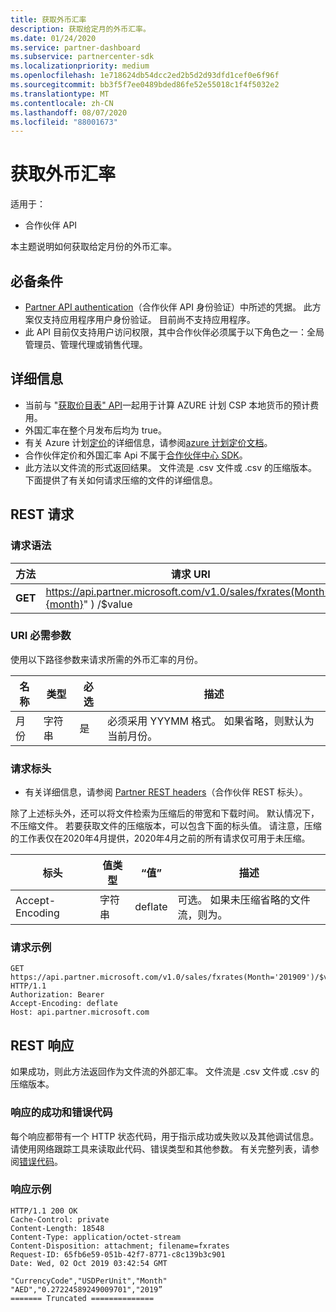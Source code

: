 ```yaml
---
title: 获取外币汇率
description: 获取给定月的外币汇率。
ms.date: 01/24/2020
ms.service: partner-dashboard
ms.subservice: partnercenter-sdk
ms.localizationpriority: medium
ms.openlocfilehash: 1e718624db54dcc2ed2b5d2d93dfd1cef0e6f96f
ms.sourcegitcommit: bb3f5f7ee0489bded86fe52e55018c1f4f5032e2
ms.translationtype: MT
ms.contentlocale: zh-CN
ms.lasthandoff: 08/07/2020
ms.locfileid: "88001673"
---
```

# <a name="get-foreign-exchange-rates"></a>获取外币汇率

适用于：

- 合作伙伴 API

本主题说明如何获取给定月份的外币汇率。

## <a name="prerequisites"></a>必备条件

- [Partner API authentication](api-authentication.md)（合作伙伴 API 身份验证）中所述的凭据。 此方案仅支持应用程序用户身份验证。 目前尚不支持应用程序。
- 此 API 目前仅支持用户访问权限，其中合作伙伴必须属于以下角色之一：全局管理员、管理代理或销售代理。


## <a name="details"></a>详细信息

- 当前与 "[获取价目表" API](get-a-price-sheet.md)一起用于计算 AZURE 计划 CSP 本地货币的预计费用。
- 外国汇率在整个月发布后均为 true。
- 有关 Azure 计划[定价](pricing.md)的详细信息，请参阅[azure 计划定价文档](https://docs.microsoft.com/partner-center/azure-plan-price-list)。
- 合作伙伴定价和外国汇率 Api 不属于[合作伙伴中心 SDK](https://docs.microsoft.com/partner-center/develop/get-started)。
- 此方法以文件流的形式返回结果。 文件流是 .csv 文件或 .csv 的压缩版本。 下面提供了有关如何请求压缩的文件的详细信息。

## <a name="rest-request"></a>REST 请求

### <a name="request-syntax"></a>请求语法

| 方法   | 请求 URI                                                                                                 |
|----------|-------------------------------------------------------------------------------------------------------------|
| **GET** | https://api.partner.microsoft.com/v1.0/sales/fxrates(Month="{month}" ) /$value                                  |

### <a name="uri-required-parameters"></a>URI 必需参数

使用以下路径参数来请求所需的外币汇率的月份。

| 名称                   | 类型     | 必选 | 描述                                                     |
|------------------------|----------|----------|-----------------------------------------------------------------|
|月份                      | 字符串   | 是       | 必须采用 YYYMM 格式。 如果省略，则默认为当前月份。       |

### <a name="request-headers"></a>请求标头

- 有关详细信息，请参阅 [Partner REST headers](headers.md)（合作伙伴 REST 标头）。

除了上述标头外，还可以将文件检索为压缩后的带宽和下载时间。 默认情况下，不压缩文件。 若要获取文件的压缩版本，可以包含下面的标头值。 请注意，压缩的工作表仅在2020年4月提供，2020年4月之前的所有请求仅可用于未压缩。

| 标头                   | 值类型     | “值” | 描述                                                     |
|------------------------|----------|----------|-----------------------------------------------------------------|
|Accept-Encoding| 字符串   | deflate| 可选。 如果未压缩省略的文件流，则为。       |

### <a name="request-example"></a>请求示例

```http
GET https://api.partner.microsoft.com/v1.0/sales/fxrates(Month='201909')/$value HTTP/1.1
Authorization: Bearer
Accept-Encoding: deflate
Host: api.partner.microsoft.com

```

## <a name="rest-response"></a>REST 响应

如果成功，则此方法返回作为文件流的外部汇率。 文件流是 .csv 文件或 .csv 的压缩版本。

### <a name="response-success-and-error-codes"></a>响应的成功和错误代码

每个响应都带有一个 HTTP 状态代码，用于指示成功或失败以及其他调试信息。 请使用网络跟踪工具来读取此代码、错误类型和其他参数。 有关完整列表，请参阅[错误代码](error-codes.md)。

### <a name="response-example"></a>响应示例

``` http
HTTP/1.1 200 OK
Cache-Control: private
Content-Length: 18548
Content-Type: application/octet-stream
Content-Disposition: attachment; filename=fxrates
Request-ID: 65fb6e59-051b-42f7-8771-c8c139b3c901
Date: Wed, 02 Oct 2019 03:42:54 GMT

"CurrencyCode","USDPerUnit","Month"
"AED","0.27224589249009701","2019”
======= Truncated ==============

```
